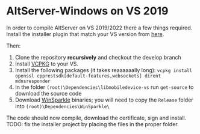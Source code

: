 # AltServer-Windows on VS 2019
In order to compile AltServer on VS 2019/2022 there a few things required.
Install the installer plugin that match your VS version from [here](https://marketplace.visualstudio.com/items?itemName=VisualStudioClient.MicrosoftVisualStudio2017InstallerProjects).

Then:
1. Clone the repository **recursively** and checkout the develop branch
2. Install [VCPKG](https://github.com/microsoft/vcpkg) to your VS.
3. Install the following packages (it takes reaaaaaally long): `vcpkg install openssl cpprestsdk[default-features,websockets] dirent mdnsresponder`
4. In the folder `(root)\Dependencies\libmobiledevice-vs` run `get-source` to download the source code
5. Download [WinSparkle](https://github.com/vslavik/winsparkle) binaries; you will need to copy the `Release` folder into `(root)\Dependencies\WinSparkle\`

The code should now compile, download the certificate, sign and install.
TODO: fix the installer project by placing the files in the proper folder.

